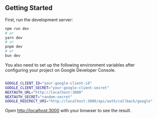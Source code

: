 
## Getting Started

First, run the development server:

```bash
npm run dev
# or
yarn dev
# or
pnpm dev
# or
bun dev
```

You also need to set up the following environment variables after configuring your project on Google Developer Console.
```bash

GOOGLE_CLIENT_ID="your-google-client-id"
GOOGLE_CLIENT_SECRET="your-google-client-secret"
NEXTAUTH_URL="http://localhost:3000"
NEXTAUTH_SECRET="random-secret"
GOOGLE_REDIRECT_URI="http://localhost:3000/api/auth/callback/google"
```

Open [http://localhost:3000](http://localhost:3000) with your browser to see the result.


